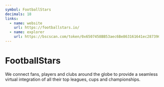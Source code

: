 ```yaml
---
symbol: FootballStars
decimals: 18
links:
  - name: website
    url: https://footballstars.io/
  - name: explorer
    url: https://bscscan.com/token/0x6507458BB53aec6Be863161641ec28739C41cC97
---
```


# FootballStars

We connect fans, players and clubs around the globe to provide a seamless virtual integration of all their top leagues, cups and championships.
